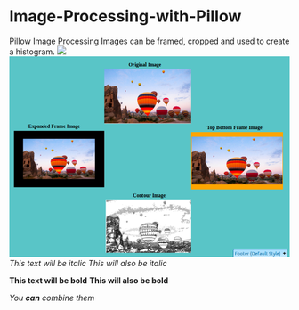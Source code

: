 # Image-Processing-with-Pillow
Pillow Image Processing 
Images can be framed, cropped and used to create a histogram.
<img src="images/github.com/ktd2001/Image-Processing-with-Pillow/blob/master/Images/Processed_Images.png" width="100">
![github-small](https://github.com/ktd2001/Image-Processing-with-Pillow/blob/master/Images/Processed_Images.png)
*This text will be italic*
_This will also be italic_

**This text will be bold**
__This will also be bold__

_You **can** combine them_
